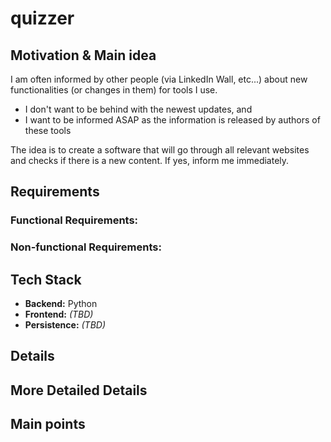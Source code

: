 # quizzer

## Motivation & Main idea

I am often informed by other people (via LinkedIn Wall, etc...) about new functionalities (or changes in them) for tools I use.

- I don't want to be behind with the newest updates, and
- I want to be informed ASAP as the information is released by authors of these tools

The idea is to create a software that will go through all relevant websites and checks if there is a new content.
If yes, inform me immediately.

## Requirements

### Functional Requirements:

### Non-functional Requirements:

## Tech Stack

- **Backend:** Python
- **Frontend:** _(TBD)_
- **Persistence:** _(TBD)_

## Details

## More Detailed Details

## Main points
